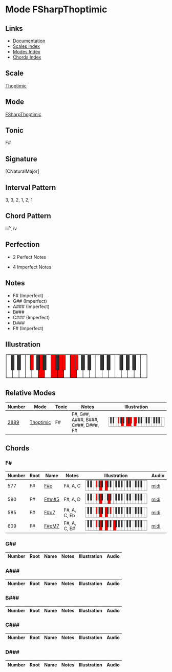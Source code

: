 # Mode FSharpThoptimic

## Links

- [Documentation](index.md)
- [Scales Index](Scales.md)
- [Modes Index](Modes.md)
- [Chords Index](Chords.md)

## Scale

[Thoptimic](ScaleThoptimic.md)

## Mode

[FSharpThoptimic](ModeFSharpThoptimic.md)

## Tonic

F#

## Signature

[CNaturalMajor]

## Interval Pattern

3, 3, 2, 1, 2, 1

## Chord Pattern

iii⁰, iv

## Perfection

 - 2 Perfect Notes

 - 4 Imperfect Notes

## Notes

- F# (Imperfect)
- G## (Imperfect)
- A### (Imperfect)
- B###
- C### (Imperfect)
- D###
- F# (Imperfect)

## Illustration

![FSharpThoptimic](ModeFSharpThoptimic.png)

## Relative Modes

| Number | Mode | Tonic | Notes | Illustration |
|--------|------|-------|-------|--------------|
| [2889](https://ianring.com/musictheory/scales/2889) | [Thoptimic](ModeThoptimic.md) | F# | F#, G##, A###, B###, C###, D###, F# | ![FSharpThoptimic](ModeFSharpThoptimic.png) |

## Chords

### F#

| Number | Root | Name | Notes | Illustration | Audio |
|--------|------|------|-------|--------------|-------|
| 577 | F# | [F#o](ChordFSharpDiminished.md) | F#, A, C | ![F#o](ChordFSharpDiminishedRootPosition.png) | [midi](ChordFSharpDiminishedRootPosition.mid) |
| 580 | F# | [F#m#5](ChordFSharpMinorSharpFifth.md) | F#, A, D | ![F#m#5](ChordFSharpMinorSharpFifthRootPosition.png) | [midi](ChordFSharpMinorSharpFifthRootPosition.mid) |
| 585 | F# | [F#o7](ChordFSharpFullDiminishedSeventh.md) | F#, A, C, Eb | ![F#o7](ChordFSharpFullDiminishedSeventhRootPosition.png) | [midi](ChordFSharpFullDiminishedSeventhRootPosition.mid) |
| 609 | F# | [F#oM7](ChordFSharpDiminishedMajorSeventh.md) | F#, A, C, E# | ![F#oM7](ChordFSharpDiminishedMajorSeventhRootPosition.png) | [midi](ChordFSharpDiminishedMajorSeventhRootPosition.mid) |

### G##

| Number | Root | Name | Notes | Illustration | Audio |
|--------|------|------|-------|--------------|-------|

### A###

| Number | Root | Name | Notes | Illustration | Audio |
|--------|------|------|-------|--------------|-------|

### B###

| Number | Root | Name | Notes | Illustration | Audio |
|--------|------|------|-------|--------------|-------|

### C###

| Number | Root | Name | Notes | Illustration | Audio |
|--------|------|------|-------|--------------|-------|

### D###

| Number | Root | Name | Notes | Illustration | Audio |
|--------|------|------|-------|--------------|-------|

